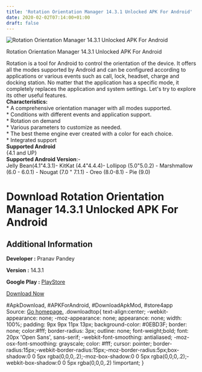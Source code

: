 ```yaml
---
title: 'Rotation Orientation Manager 14.3.1 Unlocked APK For Android'
date: 2020-02-02T07:14:00+01:00
draft: false
---
```


![Rotation Orientation Manager 14.3.1 Unlocked APK For Android](https://i1.wp.com/apkhome.net/wp-content/uploads/2020/02/Rotation-Orientation-Manager-14.3.1-Unlocked.png "Rotation Orientation Manager 14.3.1 Unlocked APK For Android")

  

Rotation Orientation Manager 14.3.1 Unlocked APK For Android

Rotation is a tool for Android to control the orientation of the device. It offers all the modes supported by Android and can be configured according to applications or various events such as call, lock, headset, charge and docking station. No matter that the application has a specific mode, it completely replaces the application and system settings. Let's try to explore its other useful features.  
**Characteristics:**  
\* A comprehensive orientation manager with all modes supported.  
\* Conditions with different events and application support.  
\* Rotation on demand  
\* Various parameters to customize as needed.  
\* The best theme engine ever created with a color for each choice.  
\* Integrated support  
**Supported Android**  
{4.1 and UP}  
**Supported Android Version**:-  
Jelly Bean(4.1"4.3.1)- KitKat (4.4"4.4.4)- Lollipop (5.0"5.0.2) - Marshmallow (6.0 - 6.0.1) - Nougat (7.0 " 7.1.1) - Oreo (8.0-8.1) - Pie (9.0)

Download Rotation Orientation Manager 14.3.1 Unlocked APK For Android
=====================================================================

Additional Information
----------------------

**Developer :** Pranav Pandey

**Version :** 14.3.1

**Google Play :** [PlayStore](https://play.google.com/store/apps/details?id=com.pranavpandey.rotation)

  

[Download Now](https://store4app.co/post/rotation-orientation-manager-14-3-1-unlocked-apk-for-android_1580568761)

  
#ApkDownload, #APKForAndroid, #DownloadApkMod, #store4app  
Source: [Go homepage.](https://store4app.co/post/rotation-orientation-manager-14-3-1-unlocked-apk-for-android_1580568761) .downloadtop{ text-align:center; -webkit-appearance: none; -moz-appearance: none; appearance: none; width: 100%; padding: 9px 9px 11px 13px; background-color: #0EBD3F; border: none; color:#fff; border-radius: 3px; outline: none; font-weight;bold; font: 20px 'Open Sans', sans-serif; -webkit-font-smoothing: antialiased; -moz-osx-font-smoothing: grayscale; color: #fff; cursor: pointer; border-radius:15px;-webkit-border-radius:15px;-moz-border-radius:5px;box-shadow:0 0 5px rgba(0,0,0,.2);-moz-box-shadow:0 0 5px rgba(0,0,0,.2);-webkit-box-shadow:0 0 5px rgba(0,0,0,.2) !important; }